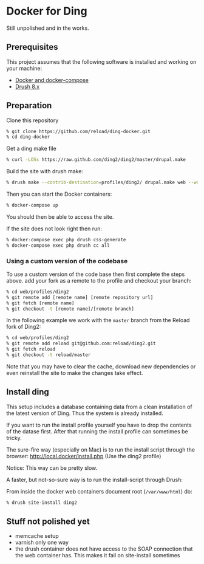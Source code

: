 # Docker for Ding

Still unpolished and in the works.

## Prerequisites

This project assumes that the following software is installed and working on your machine:

- [Docker and docker-compose](https://www.docker.com/community-edition#/download)
- [Drush 8.x](http://docs.drush.org/en/8.x/install/)

## Preparation

Clone this repository
```sh
% git clone https://github.com/reload/ding-docker.git
% cd ding-docker
```

Get a ding make file
```sh
% curl -LOSs https://raw.github.com/ding2/ding2/master/drupal.make
```

Build the site with drush make:
```sh
% drush make --contrib-destination=profiles/ding2/ drupal.make web --working-copy
```

Then you can start the Docker containers:
```sh
% docker-compose up
```

You should then be able to access the site.

If the site does not look right then run:

```sh
% docker-compose exec php drush css-generate
% docker-compose exec php drush cc all
```

### Using a custom version of the codebase

To use a custom version of the code base then first complete the steps above. add your fork as a remote to the profile and checkout your branch:

```sh
% cd web/profiles/ding2
% git remote add [remote name] [remote repository url]
% git fetch [remote name]
% git checkout -t [remote name]/[remote branch]
```

In the following example we work with the `master` branch from the Reload fork of Ding2:

```sh
% cd web/profiles/ding2
% git remote add reload git@github.com:reload/ding2.git
% git fetch reload
% git checkout -t reload/master
```


Note that you may have to clear the cache, download new dependencies or even reinstall the site to make the changes take effect.

## Install ding

This setup includes a database containing data from a clean installation of the latest version of Ding. Thus the system is already installed.

If you want to run the install profile yourself you have to drop the contents of the datase first. After that running the install profile can sometimes be tricky.

The sure-fire way (especially on Mac) is to run the install script through the browser:
http://local.docker/install.php (Use the ding2 profile)

Notice: This way can be pretty slow.


A faster, but not-so-sure way is to run the install-script through Drush:

From inside the docker web containers document root (`/var/www/html`) do:
```sh
% drush site-install ding2
```

## Stuff not polished yet

* memcache setup
* varnish only one way
* the drush container does not have access to the SOAP connection that the web container has. This makes it fail on site-install sometimes
